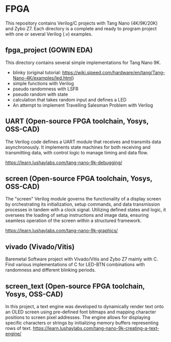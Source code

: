 # FPGA
This repository contains Verilog/C projects with Tang Nano (4K/9K/20K) and Zybo Z7.
Each directory is a complete and ready to program project with one or several Verilog (.v) examples. 

## fpga_project (GOWIN EDA)
This directory contains several simple implementations for Tang Nano 9K. 

- blinky (original tutorial: https://wiki.sipeed.com/hardware/en/tang/Tang-Nano-4K/examples/led.html) 
- simple functions with Verilog
- pseudo randomness with LSFR
- pseudo random with state
- calculation that takes random input and defines a LED
- An attempt to implement Travelling Salesman Problem with Verilog

## UART (Open-source FPGA toolchain, Yosys, OSS-CAD)
The Verilog code defines a UART module that receives and transmits data asynchronously. It implements state machines for both receiving and transmitting data, with control logic to manage timing and data flow.

https://learn.lushaylabs.com/tang-nano-9k-debugging/ 

## screen (Open-source FPGA toolchain, Yosys, OSS-CAD)

The "screen" Verilog module governs the functionality of a display screen by orchestrating its initialization, setup commands, and data transmission processes in tandem with a clock signal. Utilizing defined states and logic, it oversees the loading of setup instructions and image data, ensuring seamless operation of the screen within a structured framework.

https://learn.lushaylabs.com/tang-nano-9k-graphics/ 

## vivado (Vivado/Vitis)

Baremetal Software project with Vivado/Vitis and Zybo Z7 mainly with C. Find various implementations of C for LED-BTN combinations with randomness and different blinking periods.

## screen_text (Open-source FPGA toolchain, Yosys, OSS-CAD)
In this project, a text engine was developed to dynamically render text onto an OLED screen using pre-defined font bitmaps and mapping character positions to screen pixel addresses. The engine allows for displaying specific characters or strings by initializing memory buffers representing rows of text.
https://learn.lushaylabs.com/tang-nano-9k-creating-a-text-engine/
